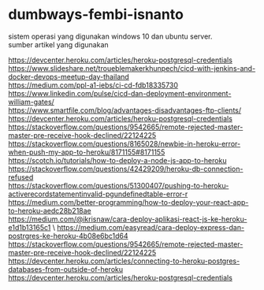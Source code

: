 # dumbways-fembi-isnanto

sistem operasi yang digunakan windows 10 dan ubuntu server. \
sumber artikel yang digunakan

https://devcenter.heroku.com/articles/heroku-postgresql-credentials \
https://www.slideshare.net/troueblemakerkhunpech/cicd-with-jenkins-and-docker-devops-meetup-day-thailand \
https://medium.com/ppl-a1-iebs/ci-cd-fdb18335730 \
https://www.linkedin.com/pulse/cicd-dan-deployment-environment-william-gates/ \
https://www.smartfile.com/blog/advantages-disadvantages-ftp-clients/ \
https://devcenter.heroku.com/articles/heroku-postgresql-credentials \
https://stackoverflow.com/questions/9542665/remote-rejected-master-master-pre-receive-hook-declined/22124225 \
https://stackoverflow.com/questions/8165028/newbie-in-heroku-error-when-push-my-app-to-heroku/8171155#8171155 \
https://scotch.io/tutorials/how-to-deploy-a-node-js-app-to-heroku \
https://stackoverflow.com/questions/42429209/heroku-db-connection-refused \
https://stackoverflow.com/questions/51300407/pushing-to-heroku-activerecordstatementinvalid-pgundefinedtable-error-r \
https://medium.com/better-programming/how-to-deploy-your-react-app-to-heroku-aedc28b218ae \
https://medium.com/@ikrisnaw/cara-deploy-aplikasi-react-js-ke-heroku-e1d1b13165c1 \ 
https://medium.com/easyread/cara-deploy-express-dan-postrgres-ke-heroku-4b08e6bc1d64 \
https://stackoverflow.com/questions/9542665/remote-rejected-master-master-pre-receive-hook-declined/22124225 \
https://devcenter.heroku.com/articles/connecting-to-heroku-postgres-databases-from-outside-of-heroku \
https://devcenter.heroku.com/articles/heroku-postgresql-credentials
